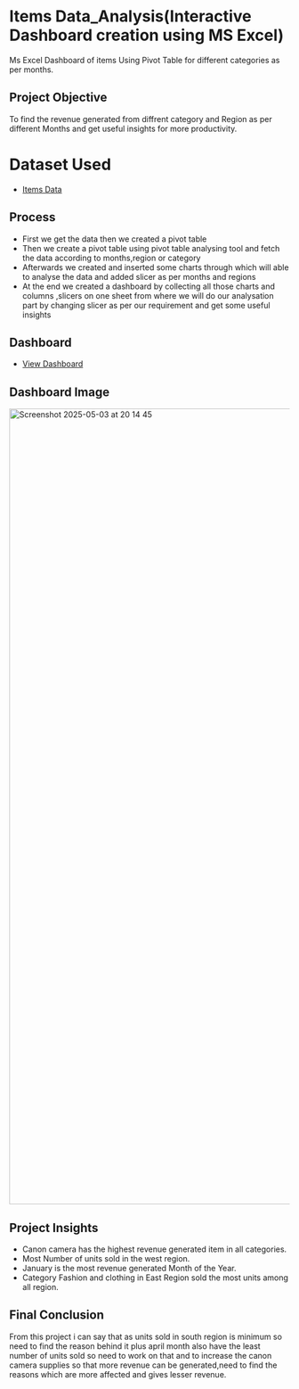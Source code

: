 # Items Data_Analysis(Interactive Dashboard creation using MS Excel)
Ms Excel Dashboard of items Using Pivot Table for different categories as per months.
## Project Objective
To find the revenue generated from diffrent category and Region as per different Months and get useful insights for more productivity.
# Dataset Used
- <a href="https://github.com/yug0537/Items_Dashboard/blob/main/Items_Dashboard.xlsx">Items Data</a>
## Process
- First we get the data then we created a pivot table
- Then we create a pivot table using pivot table analysing tool and fetch the data according to months,region or category
- Afterwards we created and inserted some charts through which will able to analyse the data and added slicer as per months and regions
- At the end we created a dashboard by collecting all those charts and columns ,slicers on one sheet from where we will do our analysation part by changing slicer as per our requirement and get some useful insights
## Dashboard
- <a href="https://github.com/yug0537/Items_Dashboard/blob/main/Items_Dashboard.xlsx">View Dashboard</a>
## Dashboard Image
<img width="1428" alt="Screenshot 2025-05-03 at 20 14 45" src="https://github.com/user-attachments/assets/61e62cbd-e2e1-4ae7-96e5-9b441d583d44" />

## Project Insights
- Canon camera has the highest revenue generated item in all categories.
- Most Number of units sold in the west region.
- January is the most revenue generated Month of the Year.
- Category Fashion and clothing in East Region sold the most units among all region.
## Final Conclusion
From this project i can say that as units sold in south region is minimum so need to find the reason behind it plus april month also have the least number of units sold so need to work on that and to increase the canon camera supplies so that more revenue can be generated,need to find the reasons which are more affected and gives lesser revenue.

